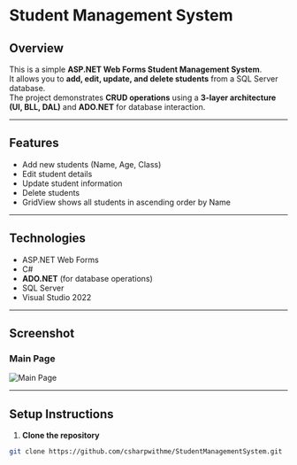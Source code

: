 # Student Management System

## Overview
This is a simple **ASP.NET Web Forms Student Management System**.  
It allows you to **add, edit, update, and delete students** from a SQL Server database.  
The project demonstrates **CRUD operations** using a **3-layer architecture (UI, BLL, DAL)** and **ADO.NET** for database interaction.

---

## Features
- Add new students (Name, Age, Class)  
- Edit student details  
- Update student information  
- Delete students  
- GridView shows all students in ascending order by Name  

---

## Technologies
- ASP.NET Web Forms  
- C#  
- **ADO.NET** (for database operations)  
- SQL Server  
- Visual Studio 2022  

---

## Screenshot
### Main Page
![Main Page](screenshot/SMS.JPG)

---

## Setup Instructions

1. **Clone the repository**  
```bash
git clone https://github.com/csharpwithme/StudentManagementSystem.git
